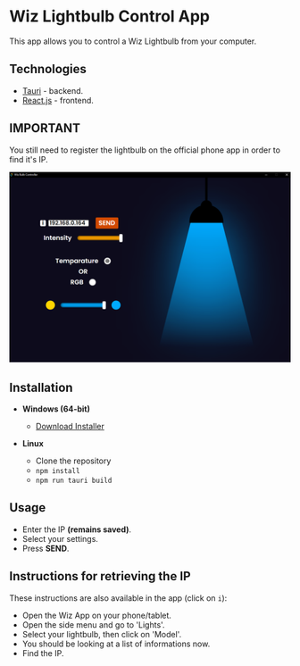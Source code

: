 # Wiz Lightbulb Control App

This app allows you to control a Wiz Lightbulb from your computer.

## Technologies

- [Tauri](https://tauri.app/) - backend.
- [React.js](https://react.dev/) - frontend.

## IMPORTANT

You still need to register the lightbulb on the official phone app in order to find it's IP.

![](/images/app-example.png)

## Installation

- **Windows (64-bit)**

  - [Download Installer](https://github.com/rVladq/Wiz_Lightbulb_Controller/blob/main/wiz_0.1.0_x64-setup.exe)

- **Linux**
  - Clone the repository
  - `npm install`
  - `npm run tauri build`

## Usage

   - Enter the IP **(remains saved)**.
   - Select your settings.
   - Press **SEND**.

## Instructions for retrieving the IP

These instructions are also available in the app (click on `i`):

- Open the Wiz App on your phone/tablet.
- Open the side menu and go to 'Lights'.
- Select your lightbulb, then click on 'Model'.
- You should be looking at a list of informations now.
- Find the IP.
